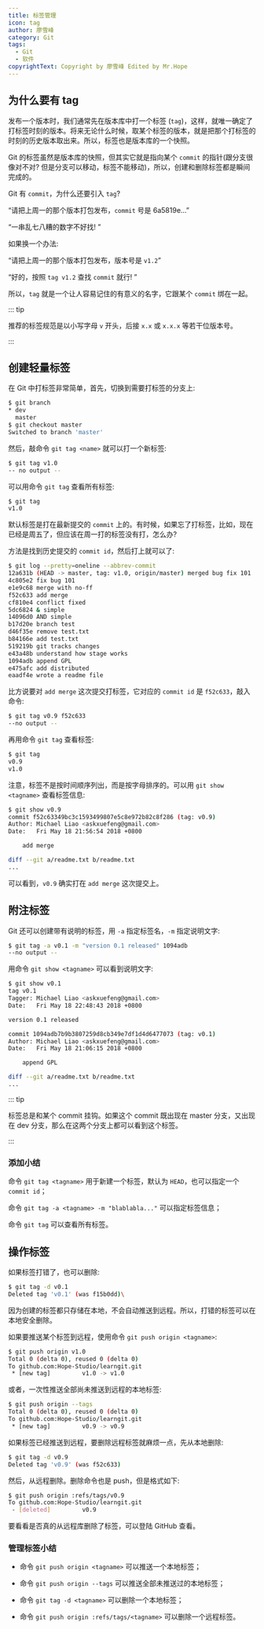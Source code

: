 ```yaml
---
title: 标签管理
icon: tag
author: 廖雪峰
category: Git
tags:
  - Git
  - 软件
copyrightText: Copyright by 廖雪峰 Edited by Mr.Hope
---
```


## 为什么要有 tag

发布一个版本时，我们通常先在版本库中打一个标签 (`tag`)，这样，就唯一确定了打标签时刻的版本。将来无论什么时候，取某个标签的版本，就是把那个打标签的时刻的历史版本取出来。所以，标签也是版本库的一个快照。

Git 的标签虽然是版本库的快照，但其实它就是指向某个 `commit` 的指针(跟分支很像对不对? 但是分支可以移动，标签不能移动)，所以，创建和删除标签都是瞬间完成的。

Git 有 `commit`，为什么还要引入 `tag`?

“请把上周一的那个版本打包发布，`commit` 号是 6a5819e...”

“一串乱七八糟的数字不好找! ”

如果换一个办法:

“请把上周一的那个版本打包发布，版本号是 `v1.2`”

“好的，按照 `tag v1.2` 查找 `commit` 就行! ”

所以，`tag` 就是一个让人容易记住的有意义的名字，它跟某个 `commit` 绑在一起。

::: tip

推荐的标签规范是以小写字母 `v` 开头，后接 `x.x` 或 `x.x.x` 等若干位版本号。

:::

## 创建轻量标签

在 Git 中打标签非常简单，首先，切换到需要打标签的分支上:

```sh
$ git branch
* dev
  master
$ git checkout master
Switched to branch 'master'
```

然后，敲命令 `git tag <name>` 就可以打一个新标签:

```sh
$ git tag v1.0
-- no output --
```

可以用命令 `git tag` 查看所有标签:

```sh
$ git tag
v1.0
```

默认标签是打在最新提交的 `commit` 上的。有时候，如果忘了打标签，比如，现在已经是周五了，但应该在周一打的标签没有打，怎么办?

方法是找到历史提交的 `commit id`，然后打上就可以了:

```sh
$ git log --pretty=oneline --abbrev-commit
12a631b (HEAD -> master, tag: v1.0, origin/master) merged bug fix 101
4c805e2 fix bug 101
e1e9c68 merge with no-ff
f52c633 add merge
cf810e4 conflict fixed
5dc6824 & simple
14096d0 AND simple
b17d20e branch test
d46f35e remove test.txt
b84166e add test.txt
519219b git tracks changes
e43a48b understand how stage works
1094adb append GPL
e475afc add distributed
eaadf4e wrote a readme file
```

比方说要对 `add merge` 这次提交打标签，它对应的 `commit id` 是 `f52c633`，敲入命令:

```sh
$ git tag v0.9 f52c633
--no output --
```

再用命令 `git tag` 查看标签:

```sh
$ git tag
v0.9
v1.0
```

注意，标签不是按时间顺序列出，而是按字母排序的。可以用 `git show <tagname>` 查看标签信息:

```sh
$ git show v0.9
commit f52c63349bc3c1593499807e5c8e972b82c8f286 (tag: v0.9)
Author: Michael Liao <askxuefeng@gmail.com>
Date:   Fri May 18 21:56:54 2018 +0800

    add merge

diff --git a/readme.txt b/readme.txt
...
```

可以看到，`v0.9` 确实打在 `add merge` 这次提交上。

## 附注标签

Git 还可以创建带有说明的标签，用 `-a` 指定标签名，`-m` 指定说明文字:

```sh
$ git tag -a v0.1 -m "version 0.1 released" 1094adb
--no output --
```

用命令 `git show <tagname>` 可以看到说明文字:

```sh
$ git show v0.1
tag v0.1
Tagger: Michael Liao <askxuefeng@gmail.com>
Date:   Fri May 18 22:48:43 2018 +0800

version 0.1 released

commit 1094adb7b9b3807259d8cb349e7df1d4d6477073 (tag: v0.1)
Author: Michael Liao <askxuefeng@gmail.com>
Date:   Fri May 18 21:06:15 2018 +0800

    append GPL

diff --git a/readme.txt b/readme.txt
...
```

::: tip

标签总是和某个 commit 挂钩。如果这个 commit 既出现在 master 分支，又出现在 dev 分支，那么在这两个分支上都可以看到这个标签。

:::

### 添加小结

命令 `git tag <tagname>` 用于新建一个标签，默认为 `HEAD`，也可以指定一个 `commit id`；

命令 `git tag -a <tagname> -m "blablabla..."` 可以指定标签信息；

命令 `git tag` 可以查看所有标签。

## 操作标签

如果标签打错了，也可以删除:

```sh
$ git tag -d v0.1
Deleted tag 'v0.1' (was f15b0dd)\
```

因为创建的标签都只存储在本地，不会自动推送到远程。所以，打错的标签可以在本地安全删除。

如果要推送某个标签到远程，使用命令 `git push origin <tagname>`:

```sh
$ git push origin v1.0
Total 0 (delta 0), reused 0 (delta 0)
To github.com:Hope-Studio/learngit.git
 * [new tag]         v1.0 -> v1.0
```

或者，一次性推送全部尚未推送到远程的本地标签:

```sh
$ git push origin --tags
Total 0 (delta 0), reused 0 (delta 0)
To github.com:Hope-Studio/learngit.git
 * [new tag]         v0.9 -> v0.9
```

如果标签已经推送到远程，要删除远程标签就麻烦一点，先从本地删除:

```sh
$ git tag -d v0.9
Deleted tag 'v0.9' (was f52c633)
```

然后，从远程删除。删除命令也是 push，但是格式如下:

```sh
$ git push origin :refs/tags/v0.9
To github.com:Hope-Studio/learngit.git
 - [deleted]         v0.9
```

要看看是否真的从远程库删除了标签，可以登陆 GitHub 查看。

### 管理标签小结

- 命令 `git push origin <tagname>` 可以推送一个本地标签；

- 命令 `git push origin --tags` 可以推送全部未推送过的本地标签；

- 命令 `git tag -d <tagname>` 可以删除一个本地标签；

- 命令 `git push origin :refs/tags/<tagname>` 可以删除一个远程标签。
